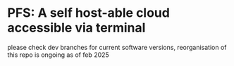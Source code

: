 # PFS: A self host-able cloud accessible via terminal
please check dev branches for current software versions, reorganisation of this repo is ongoing as of feb 2025
